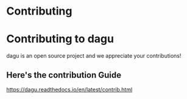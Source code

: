 # Contributing
# Contributing to dagu

dagu is an open source project and we appreciate your contributions!

## Here's the contribution Guide
https://dagu.readthedocs.io/en/latest/contrib.html
